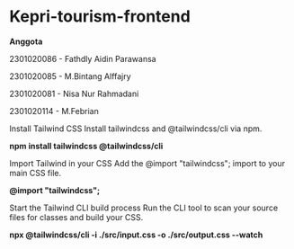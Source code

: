 # Kepri-tourism-frontend

**Anggota** 

2301020086 - Fathdly Aidin Parawansa 

2301020085 - M.Bintang Alffajry

2301020081 - Nisa Nur Rahmadani

2301020114 - M.Febrian





Install Tailwind CSS
Install tailwindcss and @tailwindcss/cli via npm.

**npm install tailwindcss @tailwindcss/cli**

Import Tailwind in your CSS
Add the @import "tailwindcss"; import to your main CSS file.

**@import "tailwindcss";**

Start the Tailwind CLI build process
Run the CLI tool to scan your source files for classes and build your CSS.

**npx @tailwindcss/cli -i ./src/input.css -o ./src/output.css --watch**




